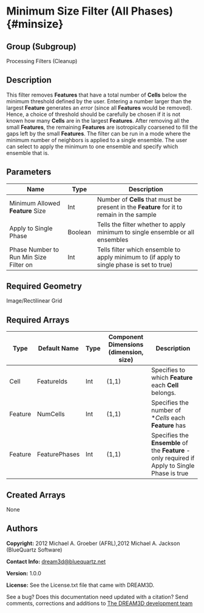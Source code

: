 Minimum Size Filter (All Phases) {#minsize}
======

## Group (Subgroup) ##
Processing Filters (Cleanup)

## Description ##
This filter removes **Features** that have a total number of **Cells** below the minimum threshold defined by the user. Entering a number larger than the largest **Feature** generates an _error_ (since all **Features** would be removed). Hence, a choice of threshold should be carefully be chosen if it is not known how many **Cells** are in the largest **Features**. After removing all the small **Features**, the remaining **Features** are isotropically coarsened to fill the gaps left by the small **Features**.
The filter can be run in a mode where the minimum number of neighbors is applied to a single ensemble.  The user can select to apply the minimum to one ensemble and specify which ensemble that is.

## Parameters ##
| Name | Type | Description |
|------|------|-------------|
| Minimum Allowed **Feature** Size | Int | Number of **Cells** that must be present in the **Feature** for it to remain in the sample |
| Apply to Single Phase | Boolean | Tells the filter whether to apply minimum to single ensemble or all ensembles |
| Phase Number to Run Min Size Filter on | Int | Tells filter which ensemble to apply minimum to (if apply to single phase is set to true) |

## Required Geometry ##
Image/Rectilinear Grid

## Required Arrays ##
| Type | Default Name | Type | Component Dimensions (dimension, size) | Description |
|------|--------------|-------------|---------|-----|
| Cell | FeatureIds | Int | (1,1) | Specifies to which **Feature** each **Cell** belongs. |
| Feature | NumCells | Int | (1,1) | Specifies the number of **Cells* each **Feature** has |
| Feature | FeaturePhases | Int | (1,1) | Specifies the **Ensemble** of the **Feature** - only required if Apply to Single Phase is true  |

## Created Arrays ##
None

## Authors ##

**Copyright:** 2012 Michael A. Groeber (AFRL),2012 Michael A. Jackson (BlueQuartz Software)

**Contact Info:** dream3d@bluequartz.net

**Version:** 1.0.0

**License:**  See the License.txt file that came with DREAM3D.




See a bug? Does this documentation need updated with a citation? Send comments, corrections and additions to [The DREAM3D development team](mailto:dream3d@bluequartz.net?subject=Documentation%20Correction)

